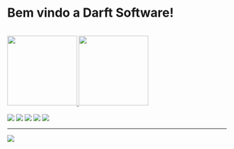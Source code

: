 # Bem vindo a Darft  Software!

<br>

<a href="https://github.com/anuraghazra/github-readme-stats">
  <img height=160 src="https://github-readme-stats.vercel.app/api?username=DARFT-software&show_icons=true&theme=radical" />
  <img height=160 src="https://github-readme-stats.vercel.app/api/top-langs?username=DARFT-software&layout=compact&langs_count=8&card_width=320&theme=dracula" />
</a>

<div>
  
  <br>
  <img  src="https://img.shields.io/badge/HTML5-E34F26?style=for-the-badge&logo=html5&logoColor=white"  />
  <img src="https://img.shields.io/badge/CSS3-1572B6?style=for-the-badge&logo=css3&logoColor=white" />
  <img src="https://img.shields.io/badge/JavaScript-323330?style=for-the-badge&logo=javascript&logoColor=F7DF1E" />
  <img src="https://img.shields.io/badge/Node.js-43853D?style=for-the-badge&logo=node.js&logoColor=white" />
  <img src="https://img.shields.io/badge/React-20232A?style=for-the-badge&logo=react&logoColor=61DAFB" />

</div>

*** 

<div>

<a href="https://mail.google.com/mail/u/2/#inbox?compose=new">
  
<img src="https://img.shields.io/badge/Gmail-D14836?style=for-the-badge&logo=gmail&logoColor=white" />

</a>




  
</div>
